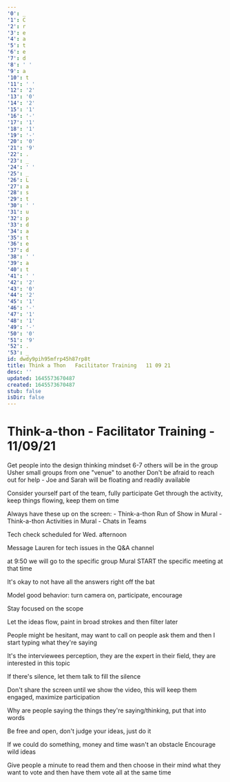```yaml
---
'0': _
'1': C
'2': r
'3': e
'4': a
'5': t
'6': e
'7': d
'8': ' '
'9': a
'10': t
'11': ' '
'12': '2'
'13': '0'
'14': '2'
'15': '1'
'16': '-'
'17': '1'
'18': '1'
'19': '-'
'20': '0'
'21': '9'
'22': .
'23': _
'24': ' '
'25': _
'26': L
'27': a
'28': s
'29': t
'30': ' '
'31': u
'32': p
'33': d
'34': a
'35': t
'36': e
'37': d
'38': ' '
'39': a
'40': t
'41': ' '
'42': '2'
'43': '0'
'44': '2'
'45': '1'
'46': '-'
'47': '1'
'48': '1'
'49': '-'
'50': '0'
'51': '9'
'52': .
'53': _
id: dwdy9pih95mfrp45h87rp8t
title: Think a Thon   Facilitator Training   11 09 21
desc: ''
updated: 1645573670487
created: 1645573670487
stub: false
isDir: false
---
```


# Think-a-thon - Facilitator Training - 11/09/21


Get people into the design thinking mindset
6-7 others will be in the group
Usher small groups from one "venue" to another
Don't be afraid to reach out for help - Joe and Sarah will be floating and readily available

Consider yourself part of the team, fully participate
Get through the activity, keep things flowing, keep them on time

Always have these up on the screen:
\- Think-a-thon Run of Show in Mural
\- Think-a-thon Activities in Mural
\- Chats in Teams

Tech check scheduled for Wed. afternoon

Message Lauren for tech issues in the Q&A channel

at 9:50 we will go to the specific group Mural
START the specific meeting at that time

It's okay to not have all the answers right off the bat

Model good behavior: turn camera on, participate, encourage

Stay focused on the scope

Let the ideas flow, paint in broad strokes and then filter later

People might be hesitant, may want to call on people ask them and then I start typing what they're saying

It's the interviewees perception, they are the expert in their field, they are interested in this topic

If there's silence, let them talk to fill the silence

Don't share the screen until we show the video, this will keep them engaged, maximize participation

Why are people saying the things they're saying/thinking, put that into words

Be free and open, don't judge your ideas, just do it

If we could do something, money and time wasn't an obstacle
Encourage wild ideas

Give people a minute to read them and then choose in their mind what they want to vote and then have them vote all at the same time

